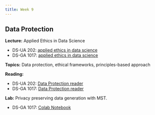 ```yaml
---
title: Week 9
---
```


## Data Protection

**Lecture:** Applied Ethics in Data Science

* DS-UA 202: [applied ethics in data science](../../../assets/9_ethics_202.pdf)
* DS-GA 1017: [applied ethics in data science](../../../assets/9_Ethics_1017.pdf)

**Topics:** Data protection, ethical frameworks, principles-based approach

**Reading:**

* DS-UA 202: [Data Protection reader](../../../assets/protection_reader__ua202.pdf)
* DS-GA 1017: [Data Protection reader](../../../assets/protection_reader.pdf)

**Lab:** Privacy preserving data generation with MST.

* DS-GA 1017: [Colab Notebook](https://colab.research.google.com/drive/14tpVNNuqmEtsS3yL9duvwyT1vBdrzODr?usp=sharing)
